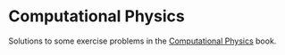 # Computational Physics

Solutions to some exercise problems in the [Computational Physics](https://www.amazon.com/Computational-Physics-Mark-Newman/dp/1480145513) book.
